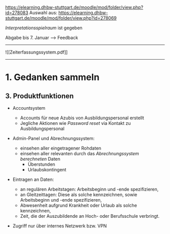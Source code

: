https://elearning.dhbw-stuttgart.de/moodle/mod/folder/view.php?id=278083
Auswahl aus: https://elearning.dhbw-stuttgart.de/moodle/mod/folder/view.php?id=278069

_Interpretationsspielraum_ ist gegeben

Abgabe bis 7. Januar --> Feedback

---

![[Zeiterfassungssystem.pdf]]

---

# 1. Gedanken sammeln

## 3. Produktfunktionen
- Accountsystem 
	- Accounts für neue Azubis von Ausbildungspersonal erstellt 
	- Jegliche Aktionen wie _Password reset_ via Kontakt zu Ausbildungspersonal

- Admin-Panel und Abrechnungssystem:
	- einsehen aller eingetragener Rohdaten
	- einsehen aller relevanten durch das _Abrechnungssystem berechneten_ Daten
		- Überstunden
		- Urlaubskontingent

- Eintragen an Daten:
	- an regulären Arbeitstagen: Arbeitsbeginn und -ende spezifizieren,
	- an Gleitzeittagen: Diese als solche kennzeichnen, sowie Arbeitsbeginn und -ende spezifizieren,
	- Abwesenheit aufgrund Krankheit oder Urlaub als solche kennzeichnen,
	- Zeit, die der Auszubildende an Hoch- oder Berufsschule verbringt.



- Zugriff nur über internes Netzwerk bzw. VPN